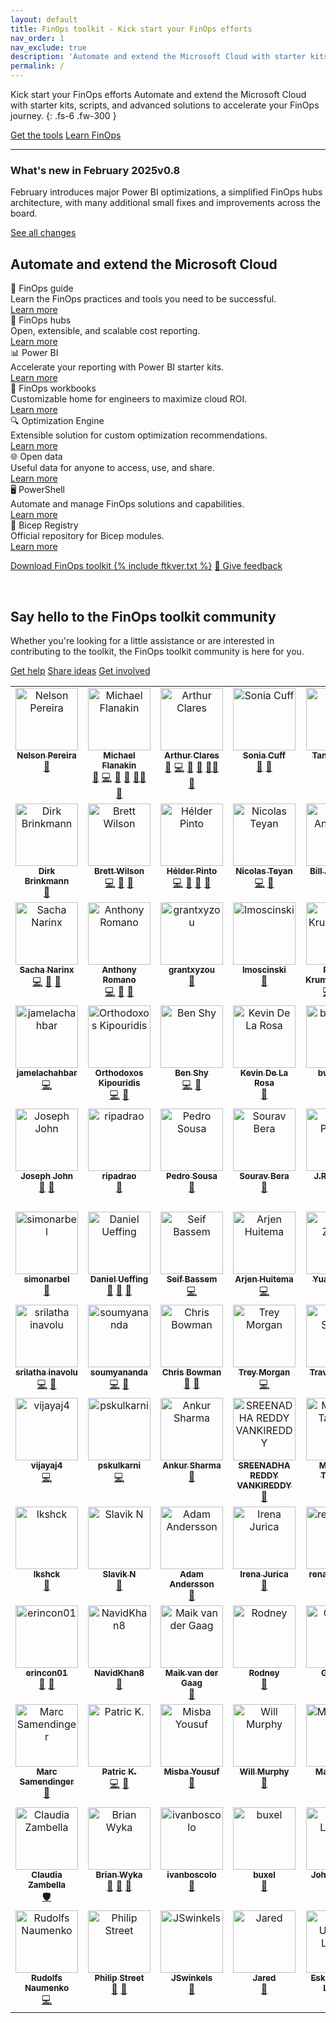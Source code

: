 ```yaml
---
layout: default
title: FinOps toolkit - Kick start your FinOps efforts
nav_order: 1
nav_exclude: true
description: 'Automate and extend the Microsoft Cloud with starter kits, scripts, and advanced solutions to accelerate your FinOps journey.'
permalink: /
---
```


<span class="fs-9 d-block mb-4">Kick start your FinOps efforts</span>
Automate and extend the Microsoft Cloud with starter kits, scripts, and advanced solutions to accelerate your FinOps journey.
{: .fs-6 .fw-300 }

<a class="btn btn-primary fs-5 mb-4 mb-md-0 mr-4" href="#available-tools">Get the tools</a>
<a class="btn fs-5 mb-4 mb-md-0 mr-4" href="./guide">Learn FinOps</a>

---

<div id="whats-new" class="ftk-new">
    <h3>What's new in February 2025<span class="ftk-version">v0.8</span></h3>
    <p>
        February introduces major Power BI optimizations, a simplified FinOps hubs architecture, with many additional small fixes and improvements across the board.
    </p>
    <p><a target="_blank" href="https://learn.microsoft.com/cloud-computing/finops/toolkit/changelog">See all changes</a></p>
</div>

<a name="available-tools"></a>

## Automate and extend the Microsoft Cloud

<div class="ftk-gallery">
    <div class="ftk-tile">
        <div>📗 FinOps guide</div>
        <div>Learn the FinOps practices and tools you need to be successful.</div>
        <a href="./guide">Learn more</a>
    </div>
    <div class="ftk-tile">
        <div>🏦 FinOps hubs</div>
        <div>Open, extensible, and scalable cost reporting.</div>
        <a href="./hubs">Learn more</a>
    </div>
    <div class="ftk-tile">
        <div>📊 Power BI</div>
        <div>Accelerate your reporting with Power BI starter kits.</div>
        <a href="./power-bi">Learn more</a>
    </div>
    <div class="ftk-tile">
        <div>📒 FinOps workbooks</div>
        <div>Customizable home for engineers to maximize cloud ROI.</div>
        <a href="./workbooks">Learn more</a>
    </div>
    <div class="ftk-tile">
        <div>🔍 Optimization Engine</div>
        <div>Extensible solution for custom optimization recommendations.</div>
        <a href="./optimization-engine">Learn more</a>
    </div>
    <div class="ftk-tile">
        <div>🌐 Open data</div>
        <div>Useful data for anyone to access, use, and share.</div>
        <a href="./open-data">Learn more</a>
    </div>
    <div class="ftk-tile">
        <div>🖥️ PowerShell</div>
        <div>Automate and manage FinOps solutions and capabilities.</div>
        <a href="./powershell">Learn more</a>
    </div>
    <div class="ftk-tile">
        <div>🦾 Bicep Registry</div>
        <div>Official repository for Bicep modules.</div>
        <a href="./bicep">Learn more</a>
    </div>
</div>

<a class="btn btn-primary mt-2 mb-4 mb-md-0 mr-4" target="_blank" href="https://aka.ms/ftk/latest">Download FinOps toolkit {% include ftkver.txt %}</a>
<a class="btn mt-2 mb-4 mb-md-0 mr-4" target="_blank" href="https://portal.azure.com/#view/HubsExtension/InProductFeedbackBlade/extensionName/FinOpsToolkit/cesQuestion/How%20easy%20or%20hard%20is%20it%20to%20use%20FinOps%20toolkit%20tools%20and%20resources%3F/cvaQuestion/How%20valuable%20is%20the%20FinOps%20toolkit%3F/surveyId/FTK{% include ftkver.txt %}/bladeName/Toolkit/featureName/Marketing.Tools">💜 Give feedback</a>

<br>

## Say hello to the FinOps toolkit community

Whether you're looking for a little assistance or are interested in contributing to the toolkit, the FinOps toolkit community is here for you.

<a class="btn mt-2 mb-4 mb-md-0 mr-4" target="_blank" href="https://github.com/microsoft/finops-toolkit/discussions">Get help</a>
<a class="btn mt-2 mb-4 mb-md-0 mr-4" target="_blank" href="https://github.com/microsoft/finops-toolkit/issues">Share ideas</a>
<a class="btn mt-2 mb-4 mb-md-0 mr-4" target="_blank" href="https://github.com/microsoft/finops-toolkit/blob/main/CONTRIBUTING.md">Get involved</a>

<!-- ALL-CONTRIBUTORS-LIST:START - Do not remove or modify this section -->
<!-- prettier-ignore-start -->
<!-- markdownlint-disable -->
<table>
  <tbody>
    <tr>
      <td align="center" valign="top" width="16.66%"><a href="https://www.linkedin.com/in/nelsonmpereira/"><img src="https://media.licdn.com/dms/image/v2/C5603AQGWN7nsODstqA/profile-displayphoto-shrink_800_800/profile-displayphoto-shrink_800_800/0/1516244319322?e=1747872000&v=beta&t=lfNCm-3-1YJhteCW640sF8nfeUOtCc3YfnbKVpHu8Ko#?s=100" width="100px;" alt="Nelson Pereira"/><br /><sub><b>Nelson Pereira</b></sub></a><br /><a href="#leader-ms:nelson" title="Governing board">🌟</a></td>
      <td align="center" valign="top" width="16.66%"><a href="http://about.me/flanakin"><img src="https://avatars.githubusercontent.com/u/399533?v=4?s=100" width="100px;" alt="Michael Flanakin"/><br /><sub><b>Michael Flanakin</b></sub></a><br /><a href="#leader-flanakin" title="Governing board">🌟</a> <a href="https://github.com/microsoft/finops-toolkit/commits?author=flanakin" title="Code">💻</a> <a href="https://github.com/microsoft/finops-toolkit/pulls?q=is%3Apr+reviewed-by%3Aflanakin" title="Reviewed Pull Requests">👀</a> <a href="https://github.com/microsoft/finops-toolkit/commits?author=flanakin" title="Documentation">📖</a> <a href="#mentoring-flanakin" title="Mentoring">🧑‍🏫</a> <a href="#promotion-flanakin" title="Promotion">📣</a></td>
      <td align="center" valign="top" width="16.66%"><a href="https://github.com/arthurclares"><img src="https://avatars.githubusercontent.com/u/53261392?v=4?s=100" width="100px;" alt="Arthur Clares"/><br /><sub><b>Arthur Clares</b></sub></a><br /><a href="#leader-arthurclares" title="Governing board">🌟</a> <a href="https://github.com/microsoft/finops-toolkit/commits?author=arthurclares" title="Code">💻</a> <a href="https://github.com/microsoft/finops-toolkit/pulls?q=is%3Apr+reviewed-by%3Aarthurclares" title="Reviewed Pull Requests">👀</a> <a href="https://github.com/microsoft/finops-toolkit/commits?author=arthurclares" title="Documentation">📖</a> <a href="#mentoring-arthurclares" title="Mentoring">🧑‍🏫</a> <a href="#promotion-arthurclares" title="Promotion">📣</a></td>
      <td align="center" valign="top" width="16.66%"><a href="https://github.com/scuffy"><img src="https://avatars.githubusercontent.com/u/41356020?v=4?s=100" width="100px;" alt="Sonia Cuff"/><br /><sub><b>Sonia Cuff</b></sub></a><br /><a href="#leader-scuffy" title="Governing board">🌟</a> <a href="#promotion-scuffy" title="Promotion">📣</a></td>
      <td align="center" valign="top" width="16.66%"><a href="https://www.linkedin.com/in/tanujashah/"><img src="https://media.licdn.com/dms/image/v2/D5603AQHCK08YRaHOsg/profile-displayphoto-shrink_800_800/profile-displayphoto-shrink_800_800/0/1686158380864?e=1747872000&v=beta&t=tVM1IFJSnY3y2pbE787ydSpuBbvyVPjX-SYz9E2w-Oo#?s=100" width="100px;" alt="Tanuja Shah"/><br /><sub><b>Tanuja Shah</b></sub></a><br /><a href="#leader-ms:tanuja" title="Governing board">🌟</a></td>
      <td align="center" valign="top" width="16.66%"><a href="https://www.linkedin.com/in/fernando-vasconcellos-ba398b191/"><img src="https://media.licdn.com/dms/image/v2/C4D03AQGOHJHlq3nhpQ/profile-displayphoto-shrink_800_800/profile-displayphoto-shrink_800_800/0/1571181473582?e=1747872000&v=beta&t=Lyp-ij1u_tJT_GRSb7pa8syMMKH9bY6DExCLjhIyJME#?s=100" width="100px;" alt="Fernando Vasconcellos"/><br /><sub><b>Fernando Vasconcellos</b></sub></a><br /><a href="#leader-ms:fernando" title="Governing board">🌟</a> <a href="#promotion-ms:fernando" title="Promotion">📣</a></td>
    </tr>
    <tr>
      <td align="center" valign="top" width="16.66%"><a href="https://github.com/DirkBrinkmann"><img src="https://avatars.githubusercontent.com/u/19854016?v=4?s=100" width="100px;" alt="Dirk Brinkmann"/><br /><sub><b>Dirk Brinkmann</b></sub></a><br /><a href="#leader-DirkBrinkmann" title="Governing board">🌟</a></td>
      <td align="center" valign="top" width="16.66%"><a href="https://github.com/MSBrett"><img src="https://avatars.githubusercontent.com/u/24294904?v=4?s=100" width="100px;" alt="Brett Wilson"/><br /><sub><b>Brett Wilson</b></sub></a><br /><a href="https://github.com/microsoft/finops-toolkit/commits?author=MSBrett" title="Code">💻</a> <a href="https://github.com/microsoft/finops-toolkit/pulls?q=is%3Apr+reviewed-by%3AMSBrett" title="Reviewed Pull Requests">👀</a> <a href="https://github.com/microsoft/finops-toolkit/commits?author=MSBrett" title="Documentation">📖</a></td>
      <td align="center" valign="top" width="16.66%"><a href="https://aka.ms/helderpinto"><img src="https://avatars.githubusercontent.com/u/10661605?v=4?s=100" width="100px;" alt="Hélder Pinto"/><br /><sub><b>Hélder Pinto</b></sub></a><br /><a href="https://github.com/microsoft/finops-toolkit/commits?author=helderpinto" title="Code">💻</a> <a href="https://github.com/microsoft/finops-toolkit/pulls?q=is%3Apr+reviewed-by%3Ahelderpinto" title="Reviewed Pull Requests">👀</a> <a href="https://github.com/microsoft/finops-toolkit/commits?author=helderpinto" title="Documentation">📖</a> <a href="https://github.com/microsoft/finops-toolkit/issues?q=author%3Ahelderpinto" title="Bug reports">🐛</a></td>
      <td align="center" valign="top" width="16.66%"><a href="https://github.com/nteyan"><img src="https://avatars.githubusercontent.com/u/8894656?v=4?s=100" width="100px;" alt="Nicolas Teyan"/><br /><sub><b>Nicolas Teyan</b></sub></a><br /><a href="https://github.com/microsoft/finops-toolkit/commits?author=nteyan" title="Code">💻</a> <a href="https://github.com/microsoft/finops-toolkit/commits?author=nteyan" title="Documentation">📖</a></td>
      <td align="center" valign="top" width="16.66%"><a href="https://github.com/bandersmsft"><img src="https://avatars.githubusercontent.com/u/9596428?v=4?s=100" width="100px;" alt="Bill Anderson"/><br /><sub><b>Bill Anderson</b></sub></a><br /><a href="https://github.com/microsoft/finops-toolkit/commits?author=bandersmsft" title="Documentation">📖</a></td>
      <td align="center" valign="top" width="16.66%"><a href="https://github.com/ro100e"><img src="https://avatars.githubusercontent.com/u/59753782?v=4?s=100" width="100px;" alt="Robel"/><br /><sub><b>Robel</b></sub></a><br /><a href="https://github.com/microsoft/finops-toolkit/commits?author=ro100e" title="Code">💻</a> <a href="https://github.com/microsoft/finops-toolkit/commits?author=ro100e" title="Documentation">📖</a></td>
    </tr>
    <tr>
      <td align="center" valign="top" width="16.66%"><a href="https://github.com/Springstone"><img src="https://avatars.githubusercontent.com/u/2101287?v=4?s=100" width="100px;" alt="Sacha Narinx"/><br /><sub><b>Sacha Narinx</b></sub></a><br /><a href="https://github.com/microsoft/finops-toolkit/commits?author=Springstone" title="Code">💻</a> <a href="https://github.com/microsoft/finops-toolkit/pulls?q=is%3Apr+reviewed-by%3ASpringstone" title="Reviewed Pull Requests">👀</a> <a href="https://github.com/microsoft/finops-toolkit/commits?author=Springstone" title="Documentation">📖</a></td>
      <td align="center" valign="top" width="16.66%"><a href="https://github.com/aromano2"><img src="https://avatars.githubusercontent.com/u/26576969?v=4?s=100" width="100px;" alt="Anthony Romano"/><br /><sub><b>Anthony Romano</b></sub></a><br /><a href="https://github.com/microsoft/finops-toolkit/commits?author=aromano2" title="Code">💻</a> <a href="https://github.com/microsoft/finops-toolkit/pulls?q=is%3Apr+reviewed-by%3Aaromano2" title="Reviewed Pull Requests">👀</a> <a href="https://github.com/microsoft/finops-toolkit/commits?author=aromano2" title="Documentation">📖</a></td>
      <td align="center" valign="top" width="16.66%"><a href="https://github.com/grantxyzou"><img src="https://avatars.githubusercontent.com/u/110638253?v=4?s=100" width="100px;" alt="grantxyzou"/><br /><sub><b>grantxyzou</b></sub></a><br /><a href="#design-grantxyzou" title="Design">🎨</a></td>
      <td align="center" valign="top" width="16.66%"><a href="https://github.com/lmoscinski"><img src="https://avatars.githubusercontent.com/u/135173807?v=4?s=100" width="100px;" alt="lmoscinski"/><br /><sub><b>lmoscinski</b></sub></a><br /><a href="#design-lmoscinski" title="Design">🎨</a></td>
      <td align="center" valign="top" width="16.66%"><a href="https://github.com/RolandKrummenacher"><img src="https://avatars.githubusercontent.com/u/1803486?v=4?s=100" width="100px;" alt="Roland Krummenacher"/><br /><sub><b>Roland Krummenacher</b></sub></a><br /><a href="https://github.com/microsoft/finops-toolkit/commits?author=RolandKrummenacher" title="Code">💻</a> <a href="https://github.com/microsoft/finops-toolkit/pulls?q=is%3Apr+reviewed-by%3ARolandKrummenacher" title="Reviewed Pull Requests">👀</a> <a href="https://github.com/microsoft/finops-toolkit/issues?q=author%3ARolandKrummenacher" title="Bug reports">🐛</a></td>
      <td align="center" valign="top" width="16.66%"><a href="https://github.com/didayal-msft"><img src="https://avatars.githubusercontent.com/u/81250915?v=4?s=100" width="100px;" alt="Divyadeep Dayal"/><br /><sub><b>Divyadeep Dayal</b></sub></a><br /><a href="https://github.com/microsoft/finops-toolkit/commits?author=didayal-msft" title="Code">💻</a></td>
    </tr>
    <tr>
      <td align="center" valign="top" width="16.66%"><a href="https://github.com/jamelachahbar"><img src="https://avatars.githubusercontent.com/u/127963872?v=4?s=100" width="100px;" alt="jamelachahbar"/><br /><sub><b>jamelachahbar</b></sub></a><br /><a href="https://github.com/microsoft/finops-toolkit/commits?author=jamelachahbar" title="Code">💻</a></td>
      <td align="center" valign="top" width="16.66%"><a href="https://github.com/akiskips"><img src="https://avatars.githubusercontent.com/u/56831775?v=4?s=100" width="100px;" alt="Orthodoxos Kipouridis"/><br /><sub><b>Orthodoxos Kipouridis</b></sub></a><br /><a href="https://github.com/microsoft/finops-toolkit/commits?author=akiskips" title="Code">💻</a> <a href="https://github.com/microsoft/finops-toolkit/commits?author=akiskips" title="Documentation">📖</a></td>
      <td align="center" valign="top" width="16.66%"><a href="https://github.com/BenShy"><img src="https://avatars.githubusercontent.com/u/18198475?v=4?s=100" width="100px;" alt="Ben Shy"/><br /><sub><b>Ben Shy</b></sub></a><br /><a href="https://github.com/microsoft/finops-toolkit/commits?author=BenShy" title="Code">💻</a> <a href="https://github.com/microsoft/finops-toolkit/pulls?q=is%3Apr+reviewed-by%3ABenShy" title="Reviewed Pull Requests">👀</a></td>
      <td align="center" valign="top" width="16.66%"><a href="https://github.com/KevDLR"><img src="https://avatars.githubusercontent.com/u/86437159?v=4?s=100" width="100px;" alt="Kevin De La Rosa"/><br /><sub><b>Kevin De La Rosa</b></sub></a><br /><a href="https://github.com/microsoft/finops-toolkit/commits?author=KevDLR" title="Documentation">📖</a></td>
      <td align="center" valign="top" width="16.66%"><a href="https://github.com/bwatts64"><img src="https://avatars.githubusercontent.com/u/32721128?v=4?s=100" width="100px;" alt="bwatts64"/><br /><sub><b>bwatts64</b></sub></a><br /><a href="https://github.com/microsoft/finops-toolkit/commits?author=bwatts64" title="Code">💻</a> <a href="https://github.com/microsoft/finops-toolkit/pulls?q=is%3Apr+reviewed-by%3Abwatts64" title="Reviewed Pull Requests">👀</a></td>
      <td align="center" valign="top" width="16.66%"><a href="https://github.com/DanyhoterMS"><img src="https://avatars.githubusercontent.com/u/155433721?v=4?s=100" width="100px;" alt="Dany Hoter"/><br /><sub><b>Dany Hoter</b></sub></a><br /><a href="https://github.com/microsoft/finops-toolkit/commits?author=danyhoterms" title="Code">💻</a> <a href="https://github.com/microsoft/finops-toolkit/pulls?q=is%3Apr+reviewed-by%3Adanyhoterms" title="Reviewed Pull Requests">👀</a></td>
    </tr>
    <tr>
      <td align="center" valign="top" width="16.66%"><a href="https://github.com/jojohpm"><img src="https://avatars.githubusercontent.com/u/103460544?v=4?s=100" width="100px;" alt="Joseph John"/><br /><sub><b>Joseph John</b></sub></a><br /><a href="https://github.com/microsoft/finops-toolkit/commits?author=jojohpm" title="Documentation">📖</a> <a href="https://github.com/microsoft/finops-toolkit/pulls?q=is%3Apr+reviewed-by%3Ajojohpm" title="Reviewed Pull Requests">👀</a></td>
      <td align="center" valign="top" width="16.66%"><a href="https://github.com/ripadrao"><img src="https://avatars.githubusercontent.com/u/61794401?v=4?s=100" width="100px;" alt="ripadrao"/><br /><sub><b>ripadrao</b></sub></a><br /><a href="https://github.com/microsoft/finops-toolkit/commits?author=ripadrao" title="Documentation">📖</a></td>
      <td align="center" valign="top" width="16.66%"><a href="https://github.com/pedrocsousa"><img src="https://avatars.githubusercontent.com/u/99349050?v=4?s=100" width="100px;" alt="Pedro Sousa"/><br /><sub><b>Pedro Sousa</b></sub></a><br /><a href="https://github.com/microsoft/finops-toolkit/commits?author=pedrocsousa" title="Documentation">📖</a></td>
      <td align="center" valign="top" width="16.66%"><a href="https://bento.me/souravbera"><img src="https://avatars.githubusercontent.com/u/53810519?v=4?s=100" width="100px;" alt="Sourav Bera"/><br /><sub><b>Sourav Bera</b></sub></a><br /><a href="https://github.com/microsoft/finops-toolkit/commits?author=Zeo-shark" title="Documentation">📖</a></td>
      <td align="center" valign="top" width="16.66%"><a href="https://github.com/JayAreP"><img src="https://avatars.githubusercontent.com/u/43276115?v=4?s=100" width="100px;" alt="J.R. Phillips"/><br /><sub><b>J.R. Phillips</b></sub></a><br /><a href="https://github.com/microsoft/finops-toolkit/commits?author=JayAreP" title="Code">💻</a></td>
      <td align="center" valign="top" width="16.66%"><a href="https://github.com/saadmsft"><img src="https://avatars.githubusercontent.com/u/66096650?v=4?s=100" width="100px;" alt="Saad Mahmood"/><br /><sub><b>Saad Mahmood</b></sub></a><br /><a href="https://github.com/microsoft/finops-toolkit/commits?author=saadmsft" title="Code">💻</a></td>
    </tr>
    <tr>
      <td align="center" valign="top" width="16.66%"><a href="https://github.com/simonarbel"><img src="https://avatars.githubusercontent.com/u/100203391?v=4?s=100" width="100px;" alt="simonarbel"/><br /><sub><b>simonarbel</b></sub></a><br /><a href="https://github.com/microsoft/finops-toolkit/issues?q=author%3Asimonarbel" title="Bug reports">🐛</a></td>
      <td align="center" valign="top" width="16.66%"><a href="https://github.com/DUeffing"><img src="https://avatars.githubusercontent.com/u/94981829?v=4?s=100" width="100px;" alt="Daniel Ueffing"/><br /><sub><b>Daniel Ueffing</b></sub></a><br /><a href="#ideas-DUeffing" title="Ideas, Planning, & Feedback">🤔</a> <a href="https://github.com/microsoft/finops-toolkit/issues?q=author%3ADUeffing" title="Bug reports">🐛</a> <a href="https://github.com/microsoft/finops-toolkit/commits?author=DUeffing" title="Documentation">📖</a></td>
      <td align="center" valign="top" width="16.66%"><a href="https://www.seifbassem.com/"><img src="https://avatars.githubusercontent.com/u/38246040?v=4?s=100" width="100px;" alt="Seif Bassem"/><br /><sub><b>Seif Bassem</b></sub></a><br /><a href="https://github.com/microsoft/finops-toolkit/commits?author=sebassem" title="Code">💻</a></td>
      <td align="center" valign="top" width="16.66%"><a href="https://github.com/arjenhuitema"><img src="https://avatars.githubusercontent.com/u/15944031?v=4?s=100" width="100px;" alt="Arjen Huitema"/><br /><sub><b>Arjen Huitema</b></sub></a><br /><a href="https://github.com/microsoft/finops-toolkit/commits?author=arjenhuitema" title="Code">💻</a></td>
      <td align="center" valign="top" width="16.66%"><a href="https://aka.ms/yuanzhang9"><img src="https://avatars.githubusercontent.com/u/114724932?v=4?s=100" width="100px;" alt="Yuan Zhang"/><br /><sub><b>Yuan Zhang</b></sub></a><br /><a href="https://github.com/microsoft/finops-toolkit/commits?author=yuanzhang9" title="Code">💻</a></td>
      <td align="center" valign="top" width="16.66%"><a href="https://github.com/ymehdimsft"><img src="https://avatars.githubusercontent.com/u/134303029?v=4?s=100" width="100px;" alt="ymehdimsft"/><br /><sub><b>ymehdimsft</b></sub></a><br /><a href="https://github.com/microsoft/finops-toolkit/commits?author=ymehdimsft" title="Code">💻</a></td>
    </tr>
    <tr>
      <td align="center" valign="top" width="16.66%"><a href="https://github.com/sri-"><img src="https://avatars.githubusercontent.com/u/4493254?v=4?s=100" width="100px;" alt="srilatha inavolu"/><br /><sub><b>srilatha inavolu</b></sub></a><br /><a href="https://github.com/microsoft/finops-toolkit/commits?author=sri-" title="Code">💻</a> <a href="https://github.com/microsoft/finops-toolkit/pulls?q=is%3Apr+reviewed-by%3Asri-" title="Reviewed Pull Requests">👀</a></td>
      <td align="center" valign="top" width="16.66%"><a href="https://github.com/soumyananda"><img src="https://avatars.githubusercontent.com/u/7952916?v=4?s=100" width="100px;" alt="soumyananda"/><br /><sub><b>soumyananda</b></sub></a><br /><a href="https://github.com/microsoft/finops-toolkit/commits?author=soumyananda" title="Code">💻</a> <a href="https://github.com/microsoft/finops-toolkit/pulls?q=is%3Apr+reviewed-by%3Asoumyananda" title="Reviewed Pull Requests">👀</a></td>
      <td align="center" valign="top" width="16.66%"><a href="https://github.com/chris-bowman"><img src="https://avatars.githubusercontent.com/u/20289947?v=4?s=100" width="100px;" alt="Chris Bowman"/><br /><sub><b>Chris Bowman</b></sub></a><br /><a href="https://github.com/microsoft/finops-toolkit/issues?q=author%3Achris-bowman" title="Bug reports">🐛</a> <a href="https://github.com/microsoft/finops-toolkit/pulls?q=is%3Apr+reviewed-by%3Achris-bowman" title="Reviewed Pull Requests">👀</a></td>
      <td align="center" valign="top" width="16.66%"><a href="https://github.com/treymorgan"><img src="https://avatars.githubusercontent.com/u/18508457?v=4?s=100" width="100px;" alt="Trey Morgan"/><br /><sub><b>Trey Morgan</b></sub></a><br /><a href="https://github.com/microsoft/finops-toolkit/commits?author=treymorgan" title="Code">💻</a></td>
      <td align="center" valign="top" width="16.66%"><a href="https://github.com/tsilvers-ms"><img src="https://avatars.githubusercontent.com/u/92124324?v=4?s=100" width="100px;" alt="Travis Silvers"/><br /><sub><b>Travis Silvers</b></sub></a><br /><a href="https://github.com/microsoft/finops-toolkit/pulls?q=is%3Apr+reviewed-by%3Atsilvers-ms" title="Reviewed Pull Requests">👀</a></td>
      <td align="center" valign="top" width="16.66%"><a href="https://github.com/firestrand"><img src="https://avatars.githubusercontent.com/u/286161?v=4?s=100" width="100px;" alt="Travis Silvers"/><br /><sub><b>Travis Silvers</b></sub></a><br /><a href="https://github.com/microsoft/finops-toolkit/pulls?q=is%3Apr+reviewed-by%3Afirestrand" title="Reviewed Pull Requests">👀</a></td>
    </tr>
    <tr>
      <td align="center" valign="top" width="16.66%"><a href="https://github.com/vijayaj4"><img src="https://avatars.githubusercontent.com/u/113932115?v=4?s=100" width="100px;" alt="vijayaj4"/><br /><sub><b>vijayaj4</b></sub></a><br /><a href="https://github.com/microsoft/finops-toolkit/commits?author=vijayaj4" title="Code">💻</a></td>
      <td align="center" valign="top" width="16.66%"><a href="https://github.com/pskulkarni"><img src="https://avatars.githubusercontent.com/u/3828206?v=4?s=100" width="100px;" alt="pskulkarni"/><br /><sub><b>pskulkarni</b></sub></a><br /><a href="https://github.com/microsoft/finops-toolkit/commits?author=pskulkarni" title="Code">💻</a></td>
      <td align="center" valign="top" width="16.66%"><a href="https://github.com/ankur-ms"><img src="https://avatars.githubusercontent.com/u/118343862?v=4?s=100" width="100px;" alt="Ankur Sharma"/><br /><sub><b>Ankur Sharma</b></sub></a><br /><a href="https://github.com/microsoft/finops-toolkit/pulls?q=is%3Apr+reviewed-by%3Aankur-ms" title="Reviewed Pull Requests">👀</a></td>
      <td align="center" valign="top" width="16.66%"><a href="https://github.com/sreenav"><img src="https://avatars.githubusercontent.com/u/57934984?v=4?s=100" width="100px;" alt="SREENADHA REDDY VANKIREDDY"/><br /><sub><b>SREENADHA REDDY VANKIREDDY</b></sub></a><br /><a href="https://github.com/microsoft/finops-toolkit/pulls?q=is%3Apr+reviewed-by%3Asreenav" title="Reviewed Pull Requests">👀</a></td>
      <td align="center" valign="top" width="16.66%"><a href="https://github.com/mutansee"><img src="https://avatars.githubusercontent.com/u/64589176?v=4?s=100" width="100px;" alt="Mubarak Tanseer"/><br /><sub><b>Mubarak Tanseer</b></sub></a><br /><a href="https://github.com/microsoft/finops-toolkit/issues?q=author%3Amutansee" title="Bug reports">🐛</a></td>
      <td align="center" valign="top" width="16.66%"><a href="https://github.com/maggar"><img src="https://avatars.githubusercontent.com/u/55561955?v=4?s=100" width="100px;" alt="maggar"/><br /><sub><b>maggar</b></sub></a><br /><a href="#ideas-maggar" title="Ideas, Planning, & Feedback">🤔</a></td>
    </tr>
    <tr>
      <td align="center" valign="top" width="16.66%"><a href="https://github.com/lkshck"><img src="https://avatars.githubusercontent.com/u/46962619?v=4?s=100" width="100px;" alt="lkshck"/><br /><sub><b>lkshck</b></sub></a><br /><a href="https://github.com/microsoft/finops-toolkit/issues?q=author%3Alkshck" title="Bug reports">🐛</a></td>
      <td align="center" valign="top" width="16.66%"><a href="https://github.com/slavikn84"><img src="https://avatars.githubusercontent.com/u/34075198?v=4?s=100" width="100px;" alt="Slavik N"/><br /><sub><b>Slavik N</b></sub></a><br /><a href="https://github.com/microsoft/finops-toolkit/pulls?q=is%3Apr+reviewed-by%3Aslavikn84" title="Reviewed Pull Requests">👀</a></td>
      <td align="center" valign="top" width="16.66%"><a href="https://github.com/AdamAndersson"><img src="https://avatars.githubusercontent.com/u/31773202?v=4?s=100" width="100px;" alt="Adam Andersson"/><br /><sub><b>Adam Andersson</b></sub></a><br /><a href="https://github.com/microsoft/finops-toolkit/issues?q=author%3AAdamAndersson" title="Bug reports">🐛</a></td>
      <td align="center" valign="top" width="16.66%"><a href="https://github.com/ijurica"><img src="https://avatars.githubusercontent.com/u/130588473?v=4?s=100" width="100px;" alt="Irena Jurica"/><br /><sub><b>Irena Jurica</b></sub></a><br /><a href="https://github.com/microsoft/finops-toolkit/pulls?q=is%3Apr+reviewed-by%3Aijurica" title="Reviewed Pull Requests">👀</a></td>
      <td align="center" valign="top" width="16.66%"><a href="https://github.com/renanalmeidjr"><img src="https://avatars.githubusercontent.com/u/41745296?v=4?s=100" width="100px;" alt="renanalmeidjr"/><br /><sub><b>renanalmeidjr</b></sub></a><br /><a href="https://github.com/microsoft/finops-toolkit/issues?q=author%3Arenanalmeidjr" title="Bug reports">🐛</a></td>
      <td align="center" valign="top" width="16.66%"><a href="https://github.com/elvismangarae"><img src="https://avatars.githubusercontent.com/u/73974080?v=4?s=100" width="100px;" alt="elvismangarae"/><br /><sub><b>elvismangarae</b></sub></a><br /><a href="https://github.com/microsoft/finops-toolkit/issues?q=author%3Aelvismangarae" title="Bug reports">🐛</a></td>
    </tr>
    <tr>
      <td align="center" valign="top" width="16.66%"><a href="https://github.com/erincon01"><img src="https://avatars.githubusercontent.com/u/7208487?v=4?s=100" width="100px;" alt="erincon01"/><br /><sub><b>erincon01</b></sub></a><br /><a href="https://github.com/microsoft/finops-toolkit/pulls?q=is%3Apr+reviewed-by%3Aerincon01" title="Reviewed Pull Requests">👀</a> <a href="#question-erincon01" title="Answering Questions">💬</a></td>
      <td align="center" valign="top" width="16.66%"><a href="https://github.com/NavidKhan8"><img src="https://avatars.githubusercontent.com/u/114067987?v=4?s=100" width="100px;" alt="NavidKhan8"/><br /><sub><b>NavidKhan8</b></sub></a><br /><a href="https://github.com/microsoft/finops-toolkit/issues?q=author%3ANavidKhan8" title="Bug reports">🐛</a></td>
      <td align="center" valign="top" width="16.66%"><a href="https://msftplayground.com"><img src="https://avatars.githubusercontent.com/u/9531411?v=4?s=100" width="100px;" alt="Maik van der Gaag"/><br /><sub><b>Maik van der Gaag</b></sub></a><br /><a href="https://github.com/microsoft/finops-toolkit/issues?q=author%3Amaikvandergaag" title="Bug reports">🐛</a></td>
      <td align="center" valign="top" width="16.66%"><a href="https://data-driven.ai"><img src="https://avatars.githubusercontent.com/u/3522966?v=4?s=100" width="100px;" alt="Rodney"/><br /><sub><b>Rodney</b></sub></a><br /><a href="https://github.com/microsoft/finops-toolkit/pulls?q=is%3Apr+reviewed-by%3Arodneyjoyce" title="Reviewed Pull Requests">👀</a></td>
      <td align="center" valign="top" width="16.66%"><a href="https://github.com/thecloudman"><img src="https://avatars.githubusercontent.com/u/28718362?v=4?s=100" width="100px;" alt="Graham"/><br /><sub><b>Graham</b></sub></a><br /><a href="https://github.com/microsoft/finops-toolkit/issues?q=author%3Athecloudman" title="Bug reports">🐛</a></td>
      <td align="center" valign="top" width="16.66%"><a href="https://github.com/psilantropy"><img src="https://avatars.githubusercontent.com/u/79955883?v=4?s=100" width="100px;" alt="psilantropy"/><br /><sub><b>psilantropy</b></sub></a><br /><a href="https://github.com/microsoft/finops-toolkit/issues?q=author%3Apsilantropy" title="Bug reports">🐛</a></td>
    </tr>
    <tr>
      <td align="center" valign="top" width="16.66%"><a href="https://github.com/msamendinger"><img src="https://avatars.githubusercontent.com/u/13642442?v=4?s=100" width="100px;" alt="Marc Samendinger"/><br /><sub><b>Marc Samendinger</b></sub></a><br /><a href="https://github.com/microsoft/finops-toolkit/commits?author=msamendinger" title="Documentation">📖</a></td>
      <td align="center" valign="top" width="16.66%"><a href="https://github.com/patkje75"><img src="https://avatars.githubusercontent.com/u/5085382?v=4?s=100" width="100px;" alt="Patric K."/><br /><sub><b>Patric K.</b></sub></a><br /><a href="https://github.com/microsoft/finops-toolkit/commits?author=patkje75" title="Code">💻</a> <a href="https://github.com/microsoft/finops-toolkit/issues?q=author%3Apatkje75" title="Bug reports">🐛</a></td>
      <td align="center" valign="top" width="16.66%"><a href="https://github.com/Misba-Yousuf"><img src="https://avatars.githubusercontent.com/u/139533426?v=4?s=100" width="100px;" alt="Misba Yousuf"/><br /><sub><b>Misba Yousuf</b></sub></a><br /><a href="https://github.com/microsoft/finops-toolkit/commits?author=misba-yousuf" title="Documentation">📖</a></td>
      <td align="center" valign="top" width="16.66%"><a href="http://www.acuitybrands.com"><img src="https://avatars.githubusercontent.com/u/18669260?v=4?s=100" width="100px;" alt="Will Murphy"/><br /><sub><b>Will Murphy</b></sub></a><br /><a href="https://github.com/microsoft/finops-toolkit/issues?q=author%3AwwmurphyAB" title="Bug reports">🐛</a></td>
      <td align="center" valign="top" width="16.66%"><a href="https://www.da5is.com"><img src="https://avatars.githubusercontent.com/u/5679212?v=4?s=100" width="100px;" alt="Matt Davis"/><br /><sub><b>Matt Davis</b></sub></a><br /><a href="https://github.com/microsoft/finops-toolkit/issues?q=author%3Ada5is" title="Bug reports">🐛</a></td>
      <td align="center" valign="top" width="16.66%"><a href="https://github.com/juyamagu"><img src="https://avatars.githubusercontent.com/u/52237425?v=4?s=100" width="100px;" alt="Junya Yamaguchi"/><br /><sub><b>Junya Yamaguchi</b></sub></a><br /><a href="https://github.com/microsoft/finops-toolkit/commits?author=juyamagu" title="Code">💻</a></td>
    </tr>
    <tr>
      <td align="center" valign="top" width="16.66%"><a href="https://github.com/claudiazambella"><img src="https://avatars.githubusercontent.com/u/82816897?v=4?s=100" width="100px;" alt="Claudia Zambella"/><br /><sub><b>Claudia Zambella</b></sub></a><br /><a href="#security-claudiazambella" title="Security">🛡️</a></td>
      <td align="center" valign="top" width="16.66%"><a href="https://brianwyka.github.io/"><img src="https://avatars.githubusercontent.com/u/46069296?v=4?s=100" width="100px;" alt="Brian Wyka"/><br /><sub><b>Brian Wyka</b></sub></a><br /><a href="https://github.com/microsoft/finops-toolkit/commits?author=brianwyka" title="Documentation">📖</a> <a href="https://github.com/microsoft/finops-toolkit/pulls?q=is%3Apr+reviewed-by%3Abrianwyka" title="Reviewed Pull Requests">👀</a> <a href="https://github.com/microsoft/finops-toolkit/issues?q=author%3Abrianwyka" title="Bug reports">🐛</a></td>
      <td align="center" valign="top" width="16.66%"><a href="https://github.com/ivanboscolo"><img src="https://avatars.githubusercontent.com/u/31936765?v=4?s=100" width="100px;" alt="ivanboscolo"/><br /><sub><b>ivanboscolo</b></sub></a><br /><a href="https://github.com/microsoft/finops-toolkit/issues?q=author%3Aivanboscolo" title="Bug reports">🐛</a></td>
      <td align="center" valign="top" width="16.66%"><a href="https://github.com/buxel"><img src="https://avatars.githubusercontent.com/u/331779?v=4?s=100" width="100px;" alt="buxel"/><br /><sub><b>buxel</b></sub></a><br /><a href="#question-buxel" title="Answering Questions">💬</a></td>
      <td align="center" valign="top" width="16.66%"><a href="https://github.com/lundejd"><img src="https://avatars.githubusercontent.com/u/8152933?v=4?s=100" width="100px;" alt="John Lundell"/><br /><sub><b>John Lundell</b></sub></a><br /><a href="https://github.com/microsoft/finops-toolkit/issues?q=author%3Alundejd" title="Bug reports">🐛</a> <a href="#question-lundejd" title="Answering Questions">💬</a></td>
      <td align="center" valign="top" width="16.66%"><a href="https://ivanmota.dev/"><img src="https://avatars.githubusercontent.com/u/39202628?v=4?s=100" width="100px;" alt="Ivan Mota"/><br /><sub><b>Ivan Mota</b></sub></a><br /><a href="https://github.com/microsoft/finops-toolkit/commits?author=Ivanmtta" title="Code">💻</a></td>
    </tr>
    <tr>
      <td align="center" valign="top" width="16.66%"><a href="https://github.com/nsftwr"><img src="https://avatars.githubusercontent.com/u/14138020?v=4?s=100" width="100px;" alt="Rudolfs Naumenko"/><br /><sub><b>Rudolfs Naumenko</b></sub></a><br /><a href="https://github.com/microsoft/finops-toolkit/commits?author=nsftwr" title="Code">💻</a></td>
      <td align="center" valign="top" width="16.66%"><a href="https://github.com/philipstreet"><img src="https://avatars.githubusercontent.com/u/10855315?v=4?s=100" width="100px;" alt="Philip Street"/><br /><sub><b>Philip Street</b></sub></a><br /><a href="https://github.com/microsoft/finops-toolkit/issues?q=author%3Aphilipstreet" title="Bug reports">🐛</a> <a href="https://github.com/microsoft/finops-toolkit/pulls?q=is%3Apr+reviewed-by%3Aphilipstreet" title="Reviewed Pull Requests">👀</a></td>
      <td align="center" valign="top" width="16.66%"><a href="https://github.com/japyjaap"><img src="https://avatars.githubusercontent.com/u/6353034?v=4?s=100" width="100px;" alt="JSwinkels"/><br /><sub><b>JSwinkels</b></sub></a><br /><a href="https://github.com/microsoft/finops-toolkit/issues?q=author%3Ajapyjaap" title="Bug reports">🐛</a></td>
      <td align="center" valign="top" width="16.66%"><a href="https://github.com/am-jl"><img src="https://avatars.githubusercontent.com/u/173379073?v=4?s=100" width="100px;" alt="Jared"/><br /><sub><b>Jared</b></sub></a><br /><a href="https://github.com/microsoft/finops-toolkit/pulls?q=is%3Apr+reviewed-by%3Aam-jl" title="Reviewed Pull Requests">👀</a></td>
      <td align="center" valign="top" width="16.66%"><a href="http://blog.eula.no"><img src="https://avatars.githubusercontent.com/u/7443949?v=4?s=100" width="100px;" alt="Eskil Uhlving Larsen"/><br /><sub><b>Eskil Uhlving Larsen</b></sub></a><br /><a href="https://github.com/microsoft/finops-toolkit/commits?author=picccard" title="Documentation">📖</a></td>
    </tr>
  </tbody>
</table>

<!-- markdownlint-restore -->
<!-- prettier-ignore-end -->

<!-- ALL-CONTRIBUTORS-LIST:END -->

<br>
